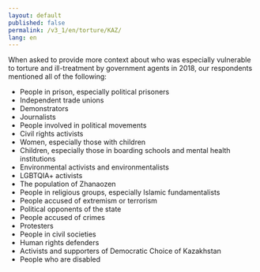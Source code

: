 ```yaml
---
layout: default
published: false
permalink: /v3_1/en/torture/KAZ/
lang: en
---
```


When asked to provide more context about who was especially vulnerable to torture and ill-treatment by government agents in 2018, our respondents mentioned all of the following:
-	People in prison, especially political prisoners
-	Independent trade unions
-	Demonstrators
-	Journalists
-	People involved in political movements
-	Civil rights activists
-	Women, especially those with children
-	Children, especially those in boarding schools and mental health institutions
-	Environmental activists and environmentalists
-	LGBTQIA+ activists
-	The population of Zhanaozen
-	People in religious groups, especially Islamic fundamentalists
-	People accused of extremism or terrorism
-	Political opponents of the state
-	People accused of crimes
-	Protesters
-	People in civil societies
-	Human rights defenders
-	Activists and supporters of Democratic Choice of Kazakhstan 
-	People who are disabled

